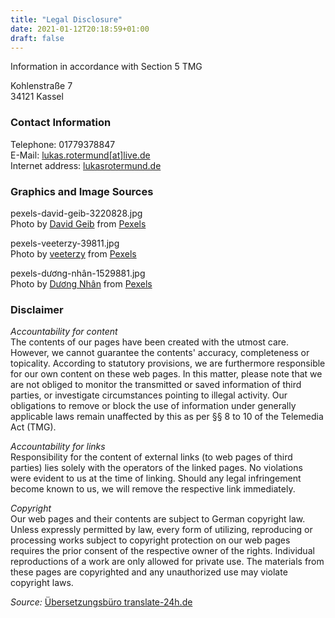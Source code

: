 ```yaml
---
title: "Legal Disclosure"
date: 2021-01-12T20:18:59+01:00
draft: false
---
```


Information in accordance with Section 5 TMG

Kohlenstraße 7\
34121 Kassel

### Contact Information
Telephone: 01779378847\
E-Mail: [lukas.rotermund[at]live.de](mailto:lukas.rotermund@live.de)\
Internet address: [lukasrotermund.de](https://lukasrotermund.de)

### Graphics and Image Sources

pexels-david-geib-3220828.jpg\
Photo by [David Geib](https://www.pexels.com/@david-geib-1265112?utm_content=attributionCopyText&utm_medium=referral&utm_source=pexels) from [Pexels](https://www.pexels.com/photo/road-near-sea-3220828/?utm_content=attributionCopyText&utm_medium=referral&utm_source=pexels)

pexels-veeterzy-39811.jpg\
Photo by [veeterzy](https://www.pexels.com/@veeterzy?utm_content=attributionCopyText&utm_medium=referral&utm_source=pexels) from [Pexels](https://www.pexels.com/photo/road-between-pine-trees-39811/?utm_content=attributionCopyText&utm_medium=referral&utm_source=pexels)

pexels-dương-nhân-1529881.jpg\
Photo by [Dương Nhân](https://www.pexels.com/@d-ng-nhan-324384?utm_content=attributionCopyText&utm_medium=referral&utm_source=pexels) from [Pexels](https://www.pexels.com/photo/grayscale-photography-of-trees-1529881/?utm_content=attributionCopyText&utm_medium=referral&utm_source=pexels)

### Disclaimer
*Accountability for content*\
The contents of our pages have been created with the utmost care. However, we cannot guarantee the contents'
accuracy, completeness or topicality. According to statutory provisions, we are furthermore responsible for 
our own content on these web pages. In this matter, please note that we are not obliged to monitor 
the transmitted or saved information of third parties, or investigate circumstances pointing to illegal activity. 
Our obligations to remove or block the use of information under generally applicable laws remain unaffected by this as per 
§§ 8 to 10 of the Telemedia Act (TMG).

*Accountability for links*\
Responsibility for the content of 
external links (to web pages of third parties) lies solely with the operators of the linked pages. No violations were 
evident to us at the time of linking. Should any legal infringement become known to us, we will remove the respective 
link immediately.

*Copyright*\
Our web pages and their contents are subject to German copyright law. Unless 
expressly permitted by law, every form of utilizing, reproducing or processing 
works subject to copyright protection on our web pages requires the prior consent of the respective owner of the rights. 
Individual reproductions of a work are only allowed for private use. 
The materials from these pages are copyrighted and any unauthorized use may violate copyright laws.

*Source:* [Übersetzungsbüro translate-24h.de](https://www.translate-24h.de)